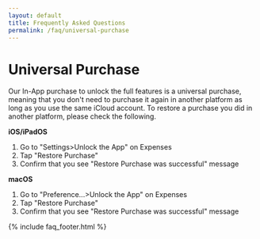 ```yaml
---
layout: default
title: Frequently Asked Questions
permalink: /faq/universal-purchase
---
```


<h1>Universal Purchase</h1>
<p>Our In-App purchase to unlock the full features is a universal purchase, meaning that you don't need to purchase it again in another platform as long as you use the same iCloud account. To restore a purchase you did in another platform, please check the following.</p>

<p><strong>iOS/iPadOS</strong></p>
<ol>
    <li>Go to "Settings>Unlock the App" on Expenses</li>
    <li>Tap "Restore Purchase"</li>
    <li>Confirm that you see "Restore Purchase was successful" message</li>
</ol>

<p><strong>macOS</strong></p>
<ol>
    <li>Go to "Preference...>Unlock the App" on Expenses</li>
    <li>Tap "Restore Purchase"</li>
    <li>Confirm that you see "Restore Purchase was successful" message</li>
</ol>

{% include faq_footer.html %}
